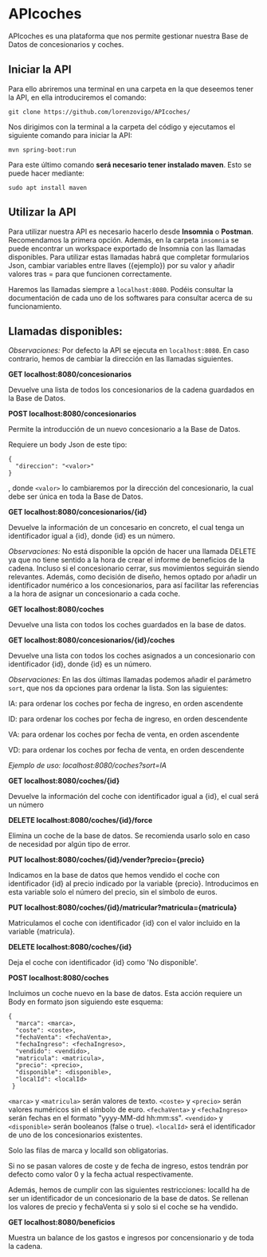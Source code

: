# APIcoches

APIcoches es una plataforma que nos permite gestionar nuestra Base de Datos de concesionarios y coches.

## Iniciar la API

Para ello abriremos una terminal en una carpeta en la que deseemos tener la API, en ella introduciremos el comando:

```
git clone https://github.com/lorenzovigo/APIcoches/
```

Nos dirigimos con la terminal a la carpeta del código y ejecutamos el siguiente comando para iniciar la API:

```
mvn spring-boot:run
```

Para este último comando **será necesario tener instalado maven**. Esto se puede hacer mediante:

```
sudo apt install maven
```

## Utilizar la API

Para utilizar nuestra API es necesario hacerlo desde **Insomnia** o **Postman**. Recomendamos la primera opción. Además, en la carpeta `insomnia` se puede encontrar un workspace exportado de Insomnia con las llamadas disponibles. Para utilizar estas llamadas habrá que completar formularios Json, cambiar variables entre llaves ({ejemplo}) por su valor y añadir valores tras = para que funcionen correctamente.

Haremos las llamadas siempre a `localhost:8080`. Podéis consultar la documentación de cada uno de los softwares para consultar acerca de su funcionamiento.

## Llamadas disponibles:

*Observaciones:* Por defecto la API se ejecuta en `localhost:8080`. En caso contrario, hemos de cambiar la dirección en las llamadas siguientes.

**GET localhost:8080/concesionarios**

Devuelve una lista de todos los concesionarios de la cadena guardados en la Base de Datos.

**POST localhost:8080/concesionarios**

Permite la introducción de un nuevo concesionario a la Base de Datos.

Requiere un body Json de este tipo:
```
{
  "direccion": "<valor>"
}
```
, donde `<valor>` lo cambiaremos por la dirección del concesionario, la cual debe ser única en toda la Base de Datos.

**GET localhost:8080/concesionarios/{id}**

Devuelve la información de un concesario en concreto, el cual tenga un identificador igual a {id}, donde {id} es un número.

*Observaciones:* No está disponible la opción de hacer una llamada DELETE ya que no tiene sentido a la hora de crear el informe de beneficios de la cadena. Incluso si el concesionario cerrar, sus movimientos seguirán siendo relevantes. Además, como decisión de diseño, hemos optado por añadir un identificador numérico a los concesionarios, para así facilitar las referencias a la hora de asignar un concesionario a cada coche.

**GET localhost:8080/coches**

Devuelve una lista con todos los coches guardados en la base de datos.

**GET localhost:8080/concesionarios/{id}/coches**

Devuelve una lista con todos los coches asignados a un concesionario con identificador {id}, donde {id} es un número.

*Observaciones:* En las dos últimas llamadas podemos añadir el parámetro `sort`, que nos da opciones para ordenar la lista. Son las siguientes:

IA: para ordenar los coches por fecha de ingreso, en orden ascendente

ID: para ordenar los coches por fecha de ingreso, en orden descendente

VA: para ordenar los coches por fecha de venta, en orden ascendente

VD: para ordenar los coches por fecha de venta, en orden descendente

*Ejemplo de uso: localhost:8080/coches?sort=IA*

**GET localhost:8080/coches/{id}**

Devuelve la información del coche con identificador igual a {id}, el cual será un número

**DELETE localhost:8080/coches/{id}/force**

Elimina un coche de la base de datos. Se recomienda usarlo solo en caso de necesidad por algún tipo de error.

**PUT localhost:8080/coches/{id}/vender?precio={precio}**

Indicamos en la base de datos que hemos vendido el coche con identificador {id} al precio indicado por la variable {precio}. Introducimos en esta variable solo el número del precio, sin el símbolo de euros.

**PUT localhost:8080/coches/{id}/matricular?matricula={matricula}**

Matriculamos el coche con identificador {id} con el valor incluido en la variable {matricula}.

**DELETE localhost:8080/coches/{id}**

Deja el coche con identificador {id} como 'No disponible'.

**POST localhost:8080/coches**

Incluimos un coche nuevo en la base de datos. Esta acción requiere un Body en formato json siguiendo este esquema:
```
{
  "marca": <marca>,
  "coste": <coste>,
  "fechaVenta": <fechaVenta>,
  "fechaIngreso": <fechaIngreso>,
  "vendido": <vendido>,
  "matricula": <matricula>,
  "precio": <precio>,
  "disponible": <disponible>,
  "localId": <localId>
 }
 ``` 
`<marca>` y `<matricula>` serán valores de texto. `<coste>` y `<precio>` serán valores numéricos sin el símbolo de euro. `<fechaVenta>` y `<fechaIngreso>` serán fechas en el formato "yyyy-MM-dd hh:mm:ss". `<vendido>` y `<disponible>` serán booleanos (false o true). `<localId>` será el identificador de uno de los concesionarios existentes.

Solo las filas de marca y localId son obligatorias.

Si no se pasan valores de coste y de fecha de ingreso, estos tendrán por defecto como valor 0 y la fecha actual respectivamente.

Además, hemos de cumplir con las siguientes restricciones: localId ha de ser un identificador de un concesionario de la base de datos. Se rellenan los valores de precio y fechaVenta si y solo si el coche se ha vendido.

**GET localhost:8080/beneficios**

Muestra un balance de los gastos e ingresos por concensionario y de toda la cadena.
